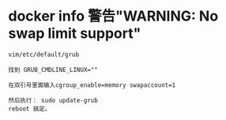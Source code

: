 # docker info 警告"WARNING: No swap limit support"

```
vim/etc/default/grub

找到 GRUB_CMDLINE_LINUX=""

在双引号里面输入cgroup_enable=memory swapaccount=1

然后执行： sudo update-grub
reboot 搞定。
```
